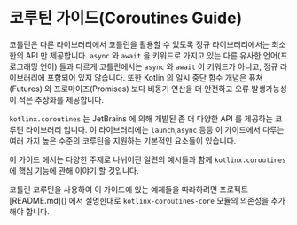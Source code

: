 # 코루틴 가이드(Coroutines Guide)

코틀린은 다른 라이브러리에서 코틀린을 활용할 수 있도록 정규 라이브러리에서는 최소한의 API 만 제공합니다. `async` 와 `await` 을 키워드로 가지고 있는 다른 유사한 언어(프로그래밍 언어) 들과 다르게 코틀린에서는 `async` 와 `await` 이 키워드가 아니고, 정규 라이브러리에 포함되어 있지 않습니다. 또한 Kotlin 의 일시 중단 함수 개념은 퓨쳐(Futures) 와 프로마이즈(Promises) 보다 비동기 연산을 더 안전하고 오류 발생가능성이 적은 추상화를 제공합니다.



`kotlinx.coroutines` 는 JetBrains 에 의해 개발된 좀 더 다양한 API 를 제공하는 코루틴 라이브러리 입니다. 이 라이브러리에는 `launch`,`async` 등등 이 가이드에서 다루는 여러 가지 높은 수준의 코루틴을 지원하는 기본적인 요소들이 있습니다.



이 가이드 에서는 다양한 주제로 나뉘어진 일련의 예시들과 함께 `kotlinx.coroutines` 에 핵심 기능에 관해 이야기 할 것입니다.



코틀린 코루틴을 사용하여 이 가이드에 있는 예제들을 따라하려면 프로젝트 \[README.md]\() 에서 설명한대로 `kotlinx-coroutines-core` 모듈의 의존성을 추가해야 합니다.

